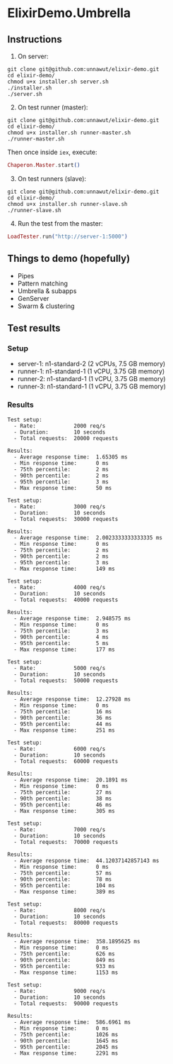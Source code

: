 # ElixirDemo.Umbrella

## Instructions

1. On server:

```shell
git clone git@github.com:unnawut/elixir-demo.git
cd elixir-demo/
chmod u+x installer.sh server.sh
./installer.sh
./server.sh
```

2. On test runner (master):

```shell
git clone git@github.com:unnawut/elixir-demo.git
cd elixir-demo/
chmod u+x installer.sh runner-master.sh
./runner-master.sh
```

Then once inside `iex`, execute:

```elixir
Chaperon.Master.start()
```

3. On test runners (slave):

```shell
git clone git@github.com:unnawut/elixir-demo.git
cd elixir-demo/
chmod u+x installer.sh runner-slave.sh
./runner-slave.sh
```

4. Run the test from the master:

```elixir
LoadTester.run("http://server-1:5000")
```

## Things to demo (hopefully)

- Pipes
- Pattern matching
- Umbrella & subapps
- GenServer
- Swarm & clustering

## Test results

### Setup
- server-1: n1-standard-2 (2 vCPUs, 7.5 GB memory)
- runner-1: n1-standard-1 (1 vCPU, 3.75 GB memory)
- runner-2: n1-standard-1 (1 vCPU, 3.75 GB memory)
- runner-3: n1-standard-1 (1 vCPU, 3.75 GB memory)

### Results

```
Test setup:
  - Rate:            2000 req/s
  - Duration:        10 seconds
  - Total requests:  20000 requests

Results:
  - Average response time:  1.65305 ms
  - Min response time:      0 ms
  - 75th percentile:        2 ms
  - 90th percentile:        2 ms
  - 95th percentile:        3 ms
  - Max response time:      50 ms
```

```
Test setup:
  - Rate:            3000 req/s
  - Duration:        10 seconds
  - Total requests:  30000 requests

Results:
  - Average response time:  2.0023333333333335 ms
  - Min response time:      0 ms
  - 75th percentile:        2 ms
  - 90th percentile:        2 ms
  - 95th percentile:        3 ms
  - Max response time:      149 ms
```

```
Test setup:
  - Rate:            4000 req/s
  - Duration:        10 seconds
  - Total requests:  40000 requests

Results:
  - Average response time:  2.948575 ms
  - Min response time:      0 ms
  - 75th percentile:        3 ms
  - 90th percentile:        4 ms
  - 95th percentile:        5 ms
  - Max response time:      177 ms
```

```
Test setup:
  - Rate:            5000 req/s
  - Duration:        10 seconds
  - Total requests:  50000 requests

Results:
  - Average response time:  12.27928 ms
  - Min response time:      0 ms
  - 75th percentile:        16 ms
  - 90th percentile:        36 ms
  - 95th percentile:        44 ms
  - Max response time:      251 ms
```

```
Test setup:
  - Rate:            6000 req/s
  - Duration:        10 seconds
  - Total requests:  60000 requests

Results:
  - Average response time:  20.1891 ms
  - Min response time:      0 ms
  - 75th percentile:        27 ms
  - 90th percentile:        38 ms
  - 95th percentile:        46 ms
  - Max response time:      305 ms
```

```
Test setup:
  - Rate:            7000 req/s
  - Duration:        10 seconds
  - Total requests:  70000 requests

Results:
  - Average response time:  44.12037142857143 ms
  - Min response time:      0 ms
  - 75th percentile:        57 ms
  - 90th percentile:        78 ms
  - 95th percentile:        104 ms
  - Max response time:      389 ms
```

```
Test setup:
  - Rate:            8000 req/s
  - Duration:        10 seconds
  - Total requests:  80000 requests

Results:
  - Average response time:  358.1895625 ms
  - Min response time:      0 ms
  - 75th percentile:        626 ms
  - 90th percentile:        849 ms
  - 95th percentile:        933 ms
  - Max response time:      1153 ms
```

```
Test setup:
  - Rate:            9000 req/s
  - Duration:        10 seconds
  - Total requests:  90000 requests

Results:
  - Average response time:  586.6961 ms
  - Min response time:      0 ms
  - 75th percentile:        1026 ms
  - 90th percentile:        1645 ms
  - 95th percentile:        2045 ms
  - Max response time:      2291 ms
```
